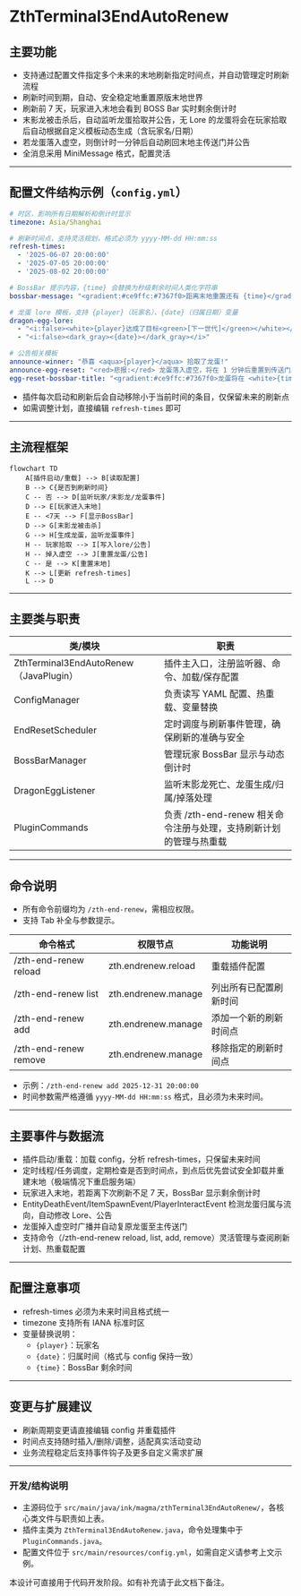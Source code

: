 # ZthTerminal3EndAutoRenew

## 主要功能

- 支持通过配置文件指定多个未来的末地刷新指定时间点，并自动管理定时刷新流程
- 刷新时间到期，自动、安全稳定地重置原版末地世界
- 刷新前 7 天，玩家进入末地会看到 BOSS Bar 实时剩余倒计时
- 末影龙被击杀后，自动监听龙蛋拾取并公告，无 Lore 的龙蛋将会在玩家拾取后自动根据自定义模板动态生成（含玩家名/日期）
- 若龙蛋落入虚空，则倒计时一分钟后自动刷回末地主传送门并公告
- 全消息采用 MiniMessage 格式，配置灵活

---

## 配置文件结构示例（`config.yml`）

```yaml
# 时区，影响所有日期解析和倒计时显示
timezone: Asia/Shanghai

# 刷新时间点，支持灵活规划，格式必须为 yyyy-MM-dd HH:mm:ss
refresh-times:
  - '2025-06-07 20:00:00'
  - '2025-07-05 20:00:00'
  - '2025-08-02 20:00:00'

# BossBar 提示内容，{time} 会替换为秒级剩余时间人类化字符串
bossbar-message: "<gradient:#ce9ffc:#7367f0>距离末地重置还有 {time}</gradient>"

# 龙蛋 lore 模板，支持 {player}（玩家名）、{date}（归属日期）变量
dragon-egg-lore:
  - "<i:false><white>{player}达成了目标<green>[下一世代]</green></white></i>"
  - "<i:false><dark_gray><{date}></dark_gray></i>"

# 公告相关模板
announce-winner: "恭喜 <aqua>{player}</aqua> 拾取了龙蛋!"
announce-egg-reset: "<red>悲报:</red> 龙蛋落入虚空，将在 1 分钟后重置到传送门上方!"
egg-reset-bossbar-title: "<gradient:#ce9ffc:#7367f0>龙蛋将在 <white>{time}</white> 秒后再次刷新</gradient>"
```

- 插件每次启动和刷新后会自动移除小于当前时间的条目，仅保留未来的刷新点
- 如需调整计划，直接编辑 `refresh-times` 即可

---

## 主流程框架

```mermaid
flowchart TD
    A[插件启动/重载] --> B[读取配置]
    B --> C{是否到刷新时间}
    C -- 否 --> D[监听玩家/末影龙/龙蛋事件]
    D --> E[玩家进入末地]
    E -- <7天 --> F[显示BossBar]
    D --> G[末影龙被击杀]
    G --> H[生成龙蛋，监听龙蛋事件]
    H -- 玩家拾取 --> I[写入lore/公告]
    H -- 掉入虚空 --> J[重置龙蛋/公告]
    C -- 是 --> K[重置末地]
    K --> L[更新 refresh-times]
    L --> D
```

---

## 主要类与职责

| 类/模块                        | 职责                                                                 |
|-------------------------------|--------------------------------------------------------------------|
| ZthTerminal3EndAutoRenew（JavaPlugin） | 插件主入口，注册监听器、命令、加载/保存配置                          |
| ConfigManager                 | 负责读写 YAML 配置、热重载、变量替换                                 |
| EndResetScheduler             | 定时调度与刷新事件管理，确保刷新的准确与安全                         |
| BossBarManager                | 管理玩家 BossBar 显示与动态倒计时                                    |
| DragonEggListener             | 监听末影龙死亡、龙蛋生成/归属/掉落处理                               |
| PluginCommands                | 负责 /zth-end-renew 相关命令注册与处理，支持刷新计划的管理与热重载      |

---

## 命令说明

- 所有命令前缀均为 `/zth-end-renew`，需相应权限。
- 支持 Tab 补全与参数提示。

| 命令格式                                      | 权限节点                              | 功能说明                   |
|-----------------------------------------------|--------------------------------------|----------------------------|
| /zth-end-renew reload                          | zth.endrenew.reload      | 重载插件配置               |
| /zth-end-renew list                            | zth.endrenew.manage      | 列出所有已配置刷新时间     |
| /zth-end-renew add <yyyy-MM-dd HH:mm:ss>       | zth.endrenew.manage      | 添加一个新的刷新时间点     |
| /zth-end-renew remove <yyyy-MM-dd HH:mm:ss>    | zth.endrenew.manage      | 移除指定的刷新时间点       |

- 示例：`/zth-end-renew add 2025-12-31 20:00:00`
- 时间参数需严格遵循 `yyyy-MM-dd HH:mm:ss` 格式，且必须为未来时间。

---

## 主要事件与数据流

- 插件启动/重载：加载 config，分析 refresh-times，只保留未来时间
- 定时线程/任务调度，定期检查是否到时间点，到点后优先尝试安全卸载并重建末地（极端情况下重启服务端）
- 玩家进入末地，若距离下次刷新不足 7 天，BossBar 显示剩余倒计时
- EntityDeathEvent/ItemSpawnEvent/PlayerInteractEvent 检测龙蛋归属与流向，自动修改 Lore、公告
- 龙蛋掉入虚空时广播并自动复原龙蛋至主传送门
- 支持命令（/zth-end-renew reload, list, add, remove）灵活管理与查阅刷新计划、热重载配置

---

## 配置注意事项

- refresh-times 必须为未来时间且格式统一
- timezone 支持所有 IANA 标准时区
- 变量替换说明：  
  - `{player}`：玩家名  
  - `{date}`：归属时间（格式与 config 保持一致）
  - `{time}`：BossBar 剩余时间

---

## 变更与扩展建议

- 刷新周期变更请直接编辑 config 并重载插件
- 时间点支持随时插入/删除/调整，适配真实活动变动
- 业务流程稳定后支持事件钩子及更多自定义需求扩展

---

### 开发/结构说明

- 主源码位于 `src/main/java/ink/magma/zthTerminal3EndAutoRenew/`，各核心类文件与职责如上表。
- 插件主类为 `ZthTerminal3EndAutoRenew.java`，命令处理集中于 `PluginCommands.java`。
- 配置文件位于 `src/main/resources/config.yml`，如需自定义请参考上文示例。

本设计可直接用于代码开发阶段。如有补充请于此文档下备注。